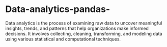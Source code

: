 # Data-analytics-pandas-
Data analytics is the process of examining raw data to uncover meaningful insights, trends, and patterns that help organizations make informed decisions. It involves collecting, cleaning, transforming, and modeling data using various statistical and computational techniques.
